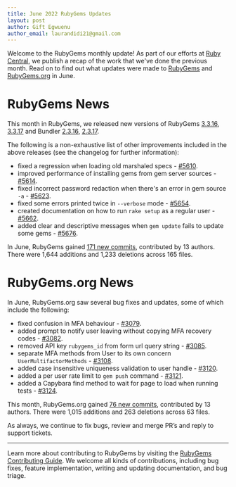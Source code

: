 ```yaml
---
title: June 2022 RubyGems Updates
layout: post
author: Gift Egwuenu
author_email: laurandidi21@gmail.com
---
```


Welcome to the RubyGems monthly update! As part of our efforts at [Ruby Central](http://rubytogether.org/), we publish a recap of the work that we've done the previous month. Read on to find out what updates were made to [RubyGems](https://github.com/rubygems/rubygems) and [RubyGems.org](https://github.com/rubygems/rubygems.org) in June.

# RubyGems News

This month in RubyGems, we released new versions of RubyGems [3.3.16](https://github.com/rubygems/rubygems/blob/master/CHANGELOG.md#3316--2022-06-15), [3.3.17](https://github.com/rubygems/rubygems/blob/master/CHANGELOG.md#3317--2022-06-29) and Bundler [2.3.16](https://github.com/rubygems/rubygems/blob/master/bundler/CHANGELOG.md#2316-june-15-2022), [2.3.17](https://github.com/rubygems/rubygems/blob/master/bundler/CHANGELOG.md#2317-june-29-2022).

The following is a non-exhaustive list of other improvements included in the above releases (see the changelog for further information):

- fixed a regression when loading old marshaled specs - [#5610](https://github.com/rubygems/rubygems/pull/5610).
- improved performance of installing gems from gem server sources -  [#5614](https://github.com/rubygems/rubygems/pull/5614).
- fixed incorrect password redaction when there's an error in gem source `-a` - [#5623](https://github.com/rubygems/rubygems/pull/5623).
- fixed some errors printed twice in `--verbose` mode - [#5654](https://github.com/rubygems/rubygems/pull/5654).
- created documentation on how to run `rake setup` as a regular user - [#5662](https://github.com/rubygems/rubygems/pull/5662).
- added clear and descriptive messages when `gem update` fails to update some gems -  [#5676](https://github.com/rubygems/rubygems/pull/5676).

In June, RubyGems gained [171 new commits](https://github.com/rubygems/rubygems/compare/master@%7B2022-06-01%7D...master@%7B2022-06-31%7D), contributed by 13 authors. There were 1,644 additions and 1,233 deletions across 165 files.

# RubyGems.org News

In June, RubyGems.org saw several bug fixes and updates, some of which include the following:

- fixed confusion in MFA behaviour - [#3079](https://github.com/rubygems/rubygems.org/pull/3079).
- added prompt to notify user leaving without copying MFA recovery codes - [#3082](https://github.com/rubygems/rubygems.org/pull/3082).
- removed API key `rubygems_id` from form url query string - [#3085](https://github.com/rubygems/rubygems.org/pull/3085).
- separate MFA methods from User to its own concern `UserMultifactorMethods` - [#3108](https://github.com/rubygems/rubygems.org/pull/3108).
- added case insensitive uniqueness validation to user handle - [#3120](https://github.com/rubygems/rubygems.org/pull/3120).
- added a per user rate limit to `gem push` command - [#3121](https://github.com/rubygems/rubygems.org/pull/3121).
- added a Capybara find method to wait for page to load when running tests - [#3124](https://github.com/rubygems/rubygems.org/pull/3124).

This month, RubyGems.org gained [76 new commits](https://github.com/rubygems/rubygems.org/compare/master@%7B2022-06-01%7D...master@%7B2022-06-31%7D), contributed by 13 authors. There were 1,015 additions and 263 deletions across 63 files.

As always, we continue to fix bugs, review and merge PR’s and reply to support tickets.

---
Learn more about contributing to RubyGems by visiting the [RubyGems Contributing Guide](https://github.com/rubygems/rubygems/blob/master/CONTRIBUTING.md#how-to-contribute). We welcome all kinds of contributions, including bug fixes, feature implementation, writing and updating documentation, and bug triage.
